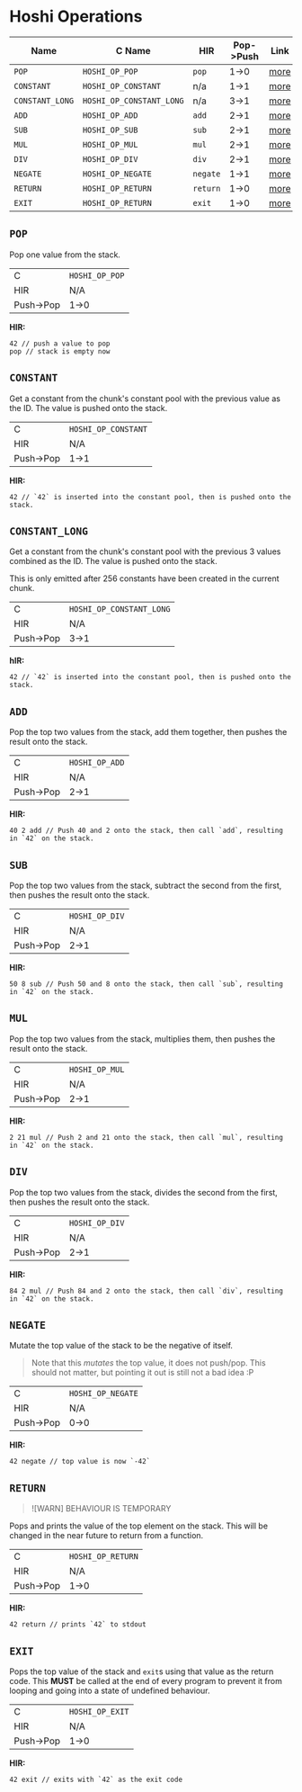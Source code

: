 # Hoshi Operations

| Name            | C Name                   | HIR      | Pop->Push | Link                   |
| --------------- | ------------------------ | -------- | --------- | ---------------------- |
| `POP`           | `HOSHI_OP_POP`           | `pop`    | 1->0      | [more](#pop)           |
| `CONSTANT`      | `HOSHI_OP_CONSTANT`      | n/a      | 1->1      | [more](#constant)      |
| `CONSTANT_LONG` | `HOSHI_OP_CONSTANT_LONG` | n/a      | 3->1      | [more](#constant_long) |
| `ADD`           | `HOSHI_OP_ADD`           | `add`    | 2->1      | [more](#add)           |
| `SUB`           | `HOSHI_OP_SUB`           | `sub`    | 2->1      | [more](#sub)           |
| `MUL`           | `HOSHI_OP_MUL`           | `mul`    | 2->1      | [more](#mul)           |
| `DIV`           | `HOSHI_OP_DIV`           | `div`    | 2->1      | [more](#div)           |
| `NEGATE`        | `HOSHI_OP_NEGATE`        | `negate` | 1->1      | [more](#negate)        |
| `RETURN`        | `HOSHI_OP_RETURN`        | `return` | 1->0      | [more](#return)        |
| `EXIT`          | `HOSHI_OP_RETURN`        | `exit`   | 1->0      | [more](#exit)          |

## `POP`

Pop one value from the stack.

|           |                |
| --------- | -------------- |
| C         | `HOSHI_OP_POP` |
| HIR       | N/A            |
| Push->Pop | 1->0           |

**HIR:**

```hir
42 // push a value to pop
pop // stack is empty now
```

## `CONSTANT`

Get a constant from the chunk's constant pool with the previous value as the ID. The value is pushed onto the stack.

|           |                     |
| --------- | ------------------- |
| C         | `HOSHI_OP_CONSTANT` |
| HIR       | N/A                 |
| Push->Pop | 1->1                |

**HIR:**

```hir
42 // `42` is inserted into the constant pool, then is pushed onto the stack.
```

## `CONSTANT_LONG`

Get a constant from the chunk's constant pool with the previous 3 values combined as the ID. The value is pushed onto the stack.

This is only emitted after 256 constants have been created in the current chunk.

|           |                          |
| --------- | ------------------------ |
| C         | `HOSHI_OP_CONSTANT_LONG` |
| HIR       | N/A                      |
| Push->Pop | 3->1                     |

**hIR:**

```hir
42 // `42` is inserted into the constant pool, then is pushed onto the stack.
```

## `ADD`

Pop the top two values from the stack, add them together, then pushes the result onto the stack.

|           |                |
| --------- | -------------- |
| C         | `HOSHI_OP_ADD` |
| HIR       | N/A            |
| Push->Pop | 2->1           |

**HIR:**

```hir
40 2 add // Push 40 and 2 onto the stack, then call `add`, resulting in `42` on the stack.
```

## `SUB`

Pop the top two values from the stack, subtract the second from the first, then pushes the result onto the stack.

|           |                |
| --------- | -------------- |
| C         | `HOSHI_OP_DIV` |
| HIR       | N/A            |
| Push->Pop | 2->1           |

**HIR:**

```hir
50 8 sub // Push 50 and 8 onto the stack, then call `sub`, resulting in `42` on the stack.
```

## `MUL`

Pop the top two values from the stack, multiplies them, then pushes the result onto the stack.

|           |                |
| --------- | -------------- |
| C         | `HOSHI_OP_MUL` |
| HIR       | N/A            |
| Push->Pop | 2->1           |

**HIR:**

```hir
2 21 mul // Push 2 and 21 onto the stack, then call `mul`, resulting in `42` on the stack.
```

## `DIV`

Pop the top two values from the stack, divides the second from the first, then pushes the result onto the stack.

|           |                |
| --------- | -------------- |
| C         | `HOSHI_OP_DIV` |
| HIR       | N/A            |
| Push->Pop | 2->1           |

**HIR:**

```hir
84 2 mul // Push 84 and 2 onto the stack, then call `div`, resulting in `42` on the stack.
```

## `NEGATE`

Mutate the top value of the stack to be the negative of itself.

> Note that this _mutates_ the top value, it does not push/pop.
> This should not matter, but pointing it out is still not a bad idea :P

|           |                   |
| --------- | ----------------- |
| C         | `HOSHI_OP_NEGATE` |
| HIR       | N/A               |
| Push->Pop | 0->0              |

**HIR:**

```hir
42 negate // top value is now `-42`
```

## `RETURN`

> ![WARN]
> BEHAVIOUR IS TEMPORARY

Pops and prints the value of the top element on the stack. This will be changed in the near future to return from a function.

|           |                   |
| --------- | ----------------- |
| C         | `HOSHI_OP_RETURN` |
| HIR       | N/A               |
| Push->Pop | 1->0              |

**HIR:**

```hir
42 return // prints `42` to stdout
```

## `EXIT`

Pops the top value of the stack and `exit`s using that value as the return code. This **MUST** be called at the end of every program to prevent it from looping and going into a state of undefined behaviour.

|           |                 |
| --------- | --------------- |
| C         | `HOSHI_OP_EXIT` |
| HIR       | N/A             |
| Push->Pop | 1->0            |

**HIR:**

```hir
42 exit // exits with `42` as the exit code
```
